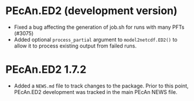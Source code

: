 # PEcAn.ED2 (development version)

* Fixed a bug affecting the generation of job.sh for runs with many PFTs (#3075)
* Added optional `process_partial` argument to `model2netcdf.ED2()` to allow it to process existing output from failed runs.

# PEcAn.ED2 1.7.2

* Added a `NEWS.md` file to track changes to the package. Prior to this point, PEcAn.ED2 development was tracked in the main PEcAn NEWS file.
